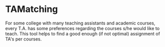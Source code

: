 # TAMatching
For some college with many teaching assistants and academic courses, every T.A. has some preferences regarding the courses s/he would like to teach. This tool helps to find a good enough (if not optimal) assignment of TA's per courses.
